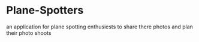 # Plane-Spotters
 an application for plane spotting enthusiests to share there photos and plan their photo shoots
